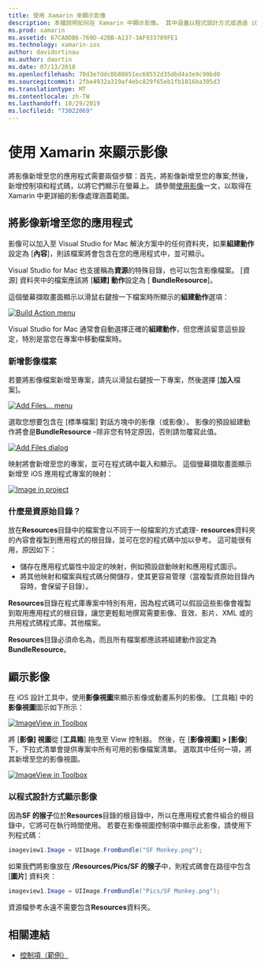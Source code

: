 ```yaml
---
title: 使用 Xamarin 來顯示影像
description: 本檔說明如何在 Xamarin 中顯示影像。 其中涵蓋以程式設計方式或透過 iOS 設計工具將影像新增至應用程式。
ms.prod: xamarin
ms.assetid: 67CA8DB6-769D-42BB-A137-3AF933789FE1
ms.technology: xamarin-ios
author: davidortinau
ms.author: daortin
ms.date: 07/13/2018
ms.openlocfilehash: 70d3e7ddc8b88651ec68552d35dbd4a3e9c90bd0
ms.sourcegitcommit: 2fbe4932a319af4ebc829f65eb1fb1816ba305d3
ms.translationtype: MT
ms.contentlocale: zh-TW
ms.lasthandoff: 10/29/2019
ms.locfileid: "73022069"
---
```

# <a name="displaying-images-with-xamarinios"></a>使用 Xamarin 來顯示影像

將影像新增至您的應用程式需要兩個步驟：首先，將影像新增至您的專案;然後，新增控制項和程式碼，以將它們顯示在螢幕上。 請參閱[使用影像](~/ios/app-fundamentals/images-icons/index.md)一文，以取得在 Xamarin 中更詳細的影像處理涵蓋範圍。

## <a name="adding-images-to-your-app"></a>將影像新增至您的應用程式

影像可以加入至 Visual Studio for Mac 解決方案中的任何資料夾，如果**組建動作**設定為 [**內容**]，則該檔案將會包含在您的應用程式中，並可顯示。

Visual Studio for Mac 也支援稱為**資源**的特殊目錄，也可以包含影像檔案。 [資源] 資料夾中的檔案應該將 [**組建] 動作**設定為 [ **BundleResource**]。

這個螢幕擷取畫面顯示以滑鼠右鍵按一下檔案時所顯示的**組建動作**選項：

 [![](image-images/image30a.png "Build Action menu")](image-images/image30a.png#lightbox)

Visual Studio for Mac 通常會自動選擇正確的**組建動作**，但您應該留意這些設定，特別是當您在專案中移動檔案時。

### <a name="adding-an-image-file"></a>新增影像檔案

若要將影像檔案新增至專案，請先以滑鼠右鍵按一下專案，然後選擇 [**加入**檔案]。

 [![](image-images/image31a.png "Add Files... menu")](image-images/image31a.png#lightbox)

選取您想要包含在 [標準檔案] 對話方塊中的影像（或影像）。 影像的預設組建動作將會是**BundleResource** –除非您有特定原因，否則請勿覆寫此值。

 [![](image-images/image32a.png "Add Files dialog")](image-images/image32a.png#lightbox)

映射將會新增至您的專案，並可在程式碼中載入和顯示。 這個螢幕擷取畫面顯示新增至 iOS 應用程式專案的映射：

 [![](image-images/image33a.png "Image in project")](image-images/image33a.png#lightbox)

### <a name="what-is-the-resources-directory"></a>什麼是資原始目錄？

放在**Resources**目錄中的檔案會以不同于一般檔案的方式處理- **resources**資料夾的內容會複製到應用程式的根目錄，並可在您的程式碼中加以參考。 這可能很有用，原因如下：

- 儲存在應用程式屬性中設定的映射，例如預設啟動映射和應用程式圖示。
- 將其他映射和檔案與程式碼分開儲存，使其更容易管理（當複製資原始目錄內容時，會保留子目錄）。

**Resources**目錄在程式庫專案中特別有用，因為程式碼可以假設這些影像會複製到取用應用程式的根目錄，讓您更輕鬆地撰寫需要影像、音效、影片、XML 或的共用程式碼程式庫。其他檔案。

**Resources**目錄必須命名為，而且所有檔案都應該將組建動作設定為**BundleResource**。

## <a name="displaying-the-image"></a>顯示影像

在 iOS 設計工具中，使用**影像視圖**來顯示影像或動畫系列的影像。 [工具箱] 中的**影像視圖**圖示如下所示：

 [![](image-images/image35a.png "ImageView in Toolbox")](image-images/image35.png#lightbox)

將 [**影像] 視圖**從 [**工具箱**] 拖曳至 View 控制器。 然後，在 [**影像視圖] > [影像**] 下，下拉式清單會提供專案中所有可用的影像檔案清單。 選取其中任何一項，將其新增至您的影像視圖。

 [![](image-images/image36a.png "ImageView in Toolbox")](image-images/image36.png#lightbox)

### <a name="displaying-the-image-programmatically"></a>以程式設計方式顯示影像

因為**SF 的猴子**位於**Resources**目錄的根目錄中，所以在應用程式套件組合的根目錄中，它將可在執行時間使用。 若要在影像視圖控制項中顯示此影像，請使用下列程式碼：

```csharp
imageview1.Image = UIImage.FromBundle("SF Monkey.png");
```

如果我們將影像放在 **/Resources/Pics/SF 的猴子**中，則程式碼會在路徑中包含 [**圖片**] 資料夾：

```csharp
imageview1.Image = UIImage.FromBundle("Pics/SF Monkey.png");
```

資源檔參考永遠不需要包含**Resources**資料夾。

## <a name="related-links"></a>相關連結

- [控制項（範例）](https://docs.microsoft.com/samples/xamarin/ios-samples/controls)
